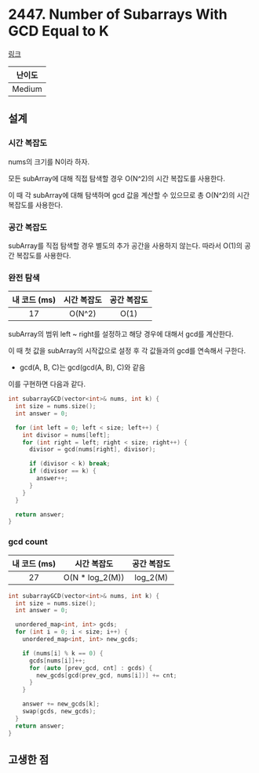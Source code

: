 # 2447. Number of Subarrays With GCD Equal to K

[링크](https://leetcode.com/problems/number-of-subarrays-with-gcd-equal-to-k/)

| 난이도 |
| :----: |
| Medium |

## 설계

### 시간 복잡도

nums의 크기를 N이라 하자.

모든 subArray에 대해 직접 탐색할 경우 O(N^2)의 시간 복잡도를 사용한다.

이 때 각 subArray에 대해 탐색하며 gcd 값을 계산할 수 있으므로 총 O(N^2)의 시간 복잡도를 사용한다.

### 공간 복잡도

subArray를 직접 탐색할 경우 별도의 추가 공간을 사용하지 않는다. 따라서 O(1)의 공간 복잡도를 사용한다.

### 완전 탐색

| 내 코드 (ms) | 시간 복잡도 | 공간 복잡도 |
| :----------: | :---------: | :---------: |
|      17      |   O(N^2)    |    O(1)     |

subArray의 범위 left ~ right를 설정하고 해당 경우에 대해서 gcd를 계산한다.

이 때 첫 값을 subArray의 시작값으로 설정 후 각 값들과의 gcd를 연속해서 구한다.

- gcd(A, B, C)는 gcd(gcd(A, B), C)와 같음

이를 구현하면 다음과 같다.

```cpp
int subarrayGCD(vector<int>& nums, int k) {
  int size = nums.size();
  int answer = 0;

  for (int left = 0; left < size; left++) {
    int divisor = nums[left];
    for (int right = left; right < size; right++) {
      divisor = gcd(nums[right], divisor);

      if (divisor < k) break;
      if (divisor == k) {
        answer++;
      }
    }
  }

  return answer;
}
```

### gcd count

| 내 코드 (ms) |   시간 복잡도    | 공간 복잡도 |
| :----------: | :--------------: | :---------: |
|      27      | O(N \* log_2(M)) |  log_2(M)   |

```cpp
int subarrayGCD(vector<int>& nums, int k) {
  int size = nums.size();
  int answer = 0;

  unordered_map<int, int> gcds;
  for (int i = 0; i < size; i++) {
    unordered_map<int, int> new_gcds;

    if (nums[i] % k == 0) {
      gcds[nums[i]]++;
      for (auto [prev_gcd, cnt] : gcds) {
        new_gcds[gcd(prev_gcd, nums[i])] += cnt;
      }
    }

    answer += new_gcds[k];
    swap(gcds, new_gcds);
  }
  return answer;
}
```

## 고생한 점
